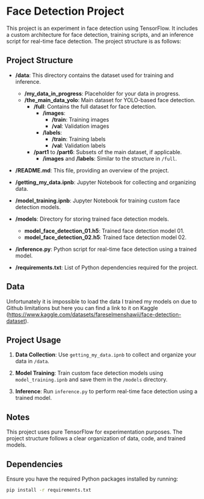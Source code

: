 # Face Detection Project

This project is an experiment in face detection using TensorFlow. It includes a custom architecture for face detection, training scripts, and an inference script for real-time face detection. The project structure is as follows:

## Project Structure

- **/data**: This directory contains the dataset used for training and inference.
  - **/my_data_in_progress**: Placeholder for your data in progress.
  - **/the_main_data_yolo**: Main dataset for YOLO-based face detection.
    - **/full**: Contains the full dataset for face detection.
      - **/images**:
        - **/train**: Training images
        - **/val**: Validation images
      - **/labels**:
        - **/train**: Training labels
        - **/val**: Validation labels
    - **/part1** to **/part6**: Subsets of the main dataset, if applicable.
      - **/images** and **/labels**: Similar to the structure in `/full`.

- **/README.md**: This file, providing an overview of the project.

- **/getting_my_data.ipnb**: Jupyter Notebook for collecting and organizing data.

- **/model_training.ipnb**: Jupyter Notebook for training custom face detection models.

- **/models**: Directory for storing trained face detection models.
  - **model_face_detection_01.h5**: Trained face detection model 01.
  - **model_face_detection_02.h5**: Trained face detection model 02.

- **/inference.py**: Python script for real-time face detection using a trained model.

- **/requirements.txt**: List of Python dependencies required for the project.

## Data

Unfortunately it is impossible to load the data I trained my models on due to Github limitations
but here you can find a link to it on Kaggle (https://www.kaggle.com/datasets/fareselmenshawii/face-detection-dataset). 

## Project Usage

1. **Data Collection**: Use `getting_my_data.ipnb` to collect and organize your data in `/data`.

2. **Model Training**: Train custom face detection models using `model_training.ipnb` and save them in the `/models` directory.

3. **Inference**: Run `inference.py` to perform real-time face detection using a trained model.


## Notes

This project uses pure TensorFlow for experimentation purposes.
The project structure follows a clear organization of data, code, and trained models.

## Dependencies

Ensure you have the required Python packages installed by running:

```bash
pip install -r requirements.txt


